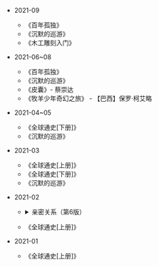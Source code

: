 - 2021-09

  * 《百年孤独》
  * 《沉默的巡游》
  * 《木工雕刻入门》
  
- 2021-06~08

  * 《百年孤独》
  * 《沉默的巡游》
  * 《皮囊》- 蔡崇达
  * 《牧羊少年奇幻之旅》 - 【巴西】保罗·柯艾略
  
- 2021-04~05

  * 《全球通史[下册]》
  * 《沉默的巡游》

- 2021-03

  * 《全球通史[上册]》
  * 《全球通史[下册]》
  * 《沉默的巡游》

- 2021-02
 
  * <details>
    <summary>亲密关系（第6版）</summary>
  
     - 人类是非常社会化的动物。如果剥夺了和他人的紧密接触，这会令人很痛苦，人类社会属性的核心部分正是对亲密关系的需要。
    </details>

  * 《全球通史[上册]》


- 2021-01

  * 《全球通史[上册]》
